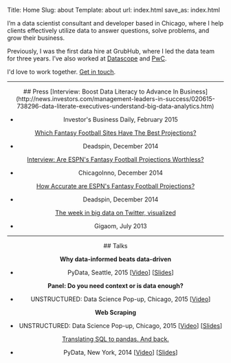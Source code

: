 Title: Home
Slug: about
Template: about
url: index.html
save_as: index.html


I’m a data scientist consultant and developer based in Chicago, where I help clients effectively utilize data to answer questions, solve problems, and grow their business. 

Previously, I was the first data hire at GrubHub, where I led the data team for three years. I’ve also worked at [Datascope](http://datascopeanalytics.com/) and [PwC](http://www.pwc.com/us/en/index.jhtml).

I'd love to work together. [Get in touch](mailto:greg@gregreda.com?subject=Work).

<center>
<hr class="small">
## Press
[Interview: Boost Data Literacy to Advance In Business](http://news.investors.com/management-leaders-in-success/020615-738296-data-literate-executives-understand-big-data-analytics.htm)

- Investor's Business Daily, February 2015

[Which Fantasy Football Sites Have The Best Projections?](http://regressing.deadspin.com/which-fantasy-football-sites-have-the-best-projections-1672790103)

- Deadspin, December 2014

[Interview: Are ESPN's Fantasy Football Projections Worthless?](http://chicagoinno.streetwise.co/2014/12/16/are-espn-fantasy-football-projections-legit-datascope-investigates/)

- ChicagoInno, December 2014

[How Accurate are ESPN's Fantasy Football Projections?](http://regressing.deadspin.com/how-accurate-are-espns-fantasy-football-projections-1669439884)

- Deadspin, December 2014

[The week in big data on Twitter, visualized](https://gigaom.com/2013/07/19/the-week-in-big-data-on-twitter-visualized/)

- Gigaom, July 2013

<hr class="small">
## Talks

**Why data-informed beats data-driven**

- PyData, Seattle, 2015 [[Video](https://youtu.be/yHo3B3BbppM)] [[Slides](https://github.com/gjreda/pydata2015sea)]

**Panel: Do you need context or is data enough?**

- UNSTRUCTURED: Data Science Pop-up, Chicago, 2015 [[Video](https://youtu.be/jqESE8roAfE)]

**Web Scraping**

- UNSTRUCTURED: Data Science Pop-up, Chicago, 2015 [[Video](https://youtu.be/L5CA9SKzwrc)] [[Slides](https://github.com/gjreda/datapopup2015chi)]

[Translating SQL to pandas. And back.](http://reda.io/pydata2014nyc)

- PyData, New York, 2014 [[Video](http://reda.io/pydata2014nyc)] [[Slides](http://reda.io/sql2pandas)]
</center>
